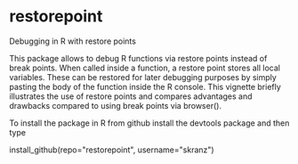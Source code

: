 restorepoint
============

Debugging in R with restore points

This package allows to debug R functions via restore points instead of break points. 
When called inside a function, a restore point stores all local variables. 
These can be restored for later debugging purposes by simply pasting the body of the function inside the R console.
This vignette briefly illustrates the use of restore points and compares advantages and drawbacks compared to
using break points via browser().

To install the package in R from github install the devtools package and then type

  install_github(repo="restorepoint", username="skranz")
